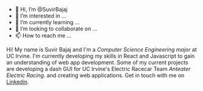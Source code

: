 - 👋 Hi, I’m @SuvirBajaj
- 👀 I’m interested in ...
- 🌱 I’m currently learning ...
- 💞️ I’m looking to collaborate on ...
- 📫 How to reach me ...

<!---
SuvirBajaj/SuvirBajaj is a ✨ special ✨ repository because its `README.md` (this file) appears on your GitHub profile.
You can click the Preview link to take a look at your changes.
--->

Hi! My name is Suvir Bajaj and I'm a *Computer Science Engineering major* at UC Irvine. I'm currently developing my skills in React and Javascript to 
 gain an understanding of web app development. Some of my current projects are developing a dash GUI for UC Irvine's Electric Racecar Team *Anteater Electric Racing*.
 and creating web applications. Get in touch with me on [Linkedin](https://www.linkedin.com/in/suvir-bajaj-750a90193/).
